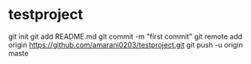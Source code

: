 # testproject
git init
git add README.md
git commit -m "first commit"
git remote add origin https://github.com/amarani0203/testproject.git
git push -u origin maste
